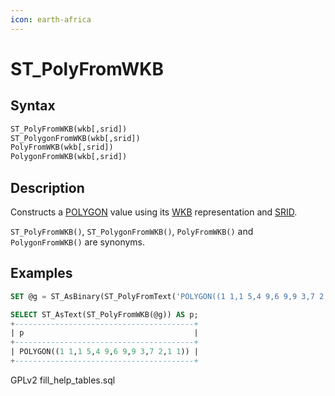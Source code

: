 ```yaml
---
icon: earth-africa
---
```


# ST\_PolyFromWKB

## Syntax

```sql
ST_PolyFromWKB(wkb[,srid])
ST_PolygonFromWKB(wkb[,srid])
PolyFromWKB(wkb[,srid])
PolygonFromWKB(wkb[,srid])
```

## Description

Constructs a [POLYGON](../../../sql-statements/geometry-constructors/geometry-constructors/polygon.md) value using its [WKB](well-known-binary-wkb-format.md) representation and [SRID](../geometry-properties/st_srid.md).

`ST_PolyFromWKB()`, `ST_PolygonFromWKB()`, `PolyFromWKB()` and `PolygonFromWKB()` are synonyms.

## Examples

```sql
SET @g = ST_AsBinary(ST_PolyFromText('POLYGON((1 1,1 5,4 9,6 9,9 3,7 2,1 1))'));

SELECT ST_AsText(ST_PolyFromWKB(@g)) AS p;
+----------------------------------------+
| p                                      |
+----------------------------------------+
| POLYGON((1 1,1 5,4 9,6 9,9 3,7 2,1 1)) |
+----------------------------------------+
```

GPLv2 fill\_help\_tables.sql
